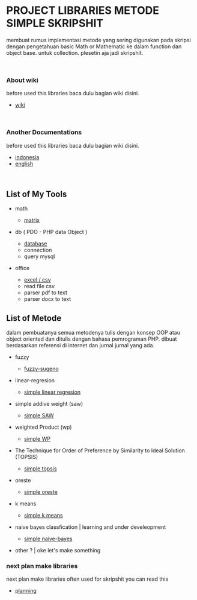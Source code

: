 # PROJECT LIBRARIES METODE SIMPLE SKRIPSHIT

membuat rumus implementasi metode yang sering digunakan pada skripsi dengan pengetahuan basic Math or Mathematic ke dalam function dan object base. untuk collection. plesetin aja jadi skripshit.

<br>

### About wiki

before used this libraries baca dulu bagian wiki disini.

- [wiki](https://github.com/naagaraa/metode-skriphit/tree/main/wiki.md)

<br>

### Another Documentations

before used this libraries baca dulu bagian wiki disini.

- [indonesia](https://github.com/naagaraa/metode-skriphit/tree/main/documents/manual-indonesia.md)
- [english](https://github.com/naagaraa/metode-skriphit/tree/main/documents/manual-english.md)

<br>

## List of My Tools

- math

  - [matrix](#tools-array-matrix)

- db ( PDO - PHP data Object )

  - [database](#tools-database)
  - connection
  - query mysql

- office
  - [excel / csv](#tools-office-document-excel)
  - read file csv
  - parser pdf to text
  - parser docx to text

## List of Metode

dalam pembuatanya semua metodenya tulis dengan konsep OOP atau object oriented dan ditulis dengan bahasa pemrograman PHP. dibuat berdasarkan referensi di internet dan jurnal jurnal yang ada.

- fuzzy

  - [fuzzy-sugeno](#fuzzy-sugeno)

- linear-regresion

  - [simple linear regresion](#linear-regresion)

- simple addive weight (saw)

  - [simple SAW](#simple-adictive-weighted)

- weighted Product (wp)

  - [simple WP](#weighted-product)

- The Technique for Order of Preference by Similarity to Ideal Solution (TOPSIS)
  - [simple topsis](#topsis)
- oreste

  - [simple oreste](#oreste)

- k means

  - [simple k means](#k-means)

- naive bayes classfication | learning and under develeopment

  - [simple naive-bayes](#naive-bayes)

- other ? | oke let's make something

### next plan make libraries

next plan make libraries often used for skripshit you can read this

- [planning](https://github.com/naagaraa/metode-skriphit/tree/main/src/metode)

<br>
